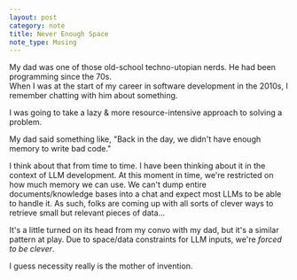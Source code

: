 ```yaml
---
layout: post
category: note
title: Never Enough Space
note_type: Musing
---
```


My dad was one of those old-school techno-utopian nerds. He had been programming since the 70s.   
When I was at the start of my career in software development in the 2010s, I remember chatting with him about something.

I was going to take a lazy & more resource-intensive approach to solving a problem.

My dad said something like, "Back in the day, we didn't have enough memory to write bad code."

I think about that from time to time. I have been thinking about it in the context of LLM development. At this moment in time, 
we're restricted on how much memory we can use. We can't dump entire documents/knowledge bases into a chat and expect most LLMs 
to be able to handle it. As such, folks are coming up with all sorts of clever ways to retrieve small but relevant pieces of data...

It's a little turned on its head from my convo with my dad, but it's a similar pattern at play. Due to space/data constraints 
for LLM inputs, we're _forced to be clever_.

I guess necessity really is the mother of invention.